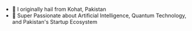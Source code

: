 - 👋 I originally hail from Kohat, Pakistan
- 🔭 Super Passionate about Artificial Intelligence, Quantum Technology, and Pakistan's Startup Ecosystem

<!--
ahmadhnadeem/ahmadhnadeem is a ✨ special ✨ repository because its `README.md` (this file) appears on your GitHub profile.
You can click the Preview link to take a look at your changes.
--->
